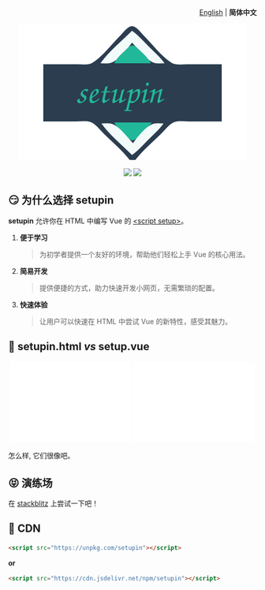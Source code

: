 <p align="right">
  <a href="./README.md">English</a> | <b>简体中文</b>
</p>

<p align="center"><img src="./doc/logo.svg"></p>

<p align="center">
  <a href="https://npmjs.com/package/setupin"><img src="https://img.shields.io/npm/v/setupin?color=orange"></a>
  <a href="https://stackblitz.com/edit/setupin"><img src="https://img.shields.io/badge/Open%20in%20StackBlitz-blue"></a>
</p>

## 😏 为什么选择 setupin

**setupin** 允许你在 HTML 中编写 Vue 的 [\<script setup\>](https://vuejs.org/api/sfc-script-setup.html)。

1. **便于学习**
   > 为初学者提供一个友好的环境，帮助他们轻松上手 Vue 的核心用法。
2. **简易开发**
   > 提供便捷的方式，助力快速开发小网页，无需繁琐的配置。
3. **快速体验**
   > 让用户可以快速在 HTML 中尝试 Vue 的新特性，感受其魅力。

## 🤯 setupin.html _vs_ setup.vue

<p align="center">
  <img src="./doc/setup.vue.svg" width="49%">
  <img src="./doc/setupin.html.svg" width="49%">
</p>

怎么样, 它们很像吧。

## 😝 演练场

在 [stackblitz](https://stackblitz.com/edit/setupin?file=index.html)
上尝试一下吧！

## 🥰 CDN

```html
<script src="https://unpkg.com/setupin"></script>
```

**or**

```html
<script src="https://cdn.jsdelivr.net/npm/setupin"></script>
```
